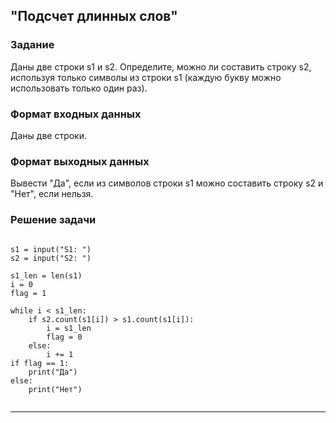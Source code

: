 ## "Подсчет длинных слов"

### Задание

Даны две строки s1 и s2. Определите, можно ли составить строку s2, используя только символы из строки s1 (каждую букву можно использовать только один раз).

### Формат входных данных

Даны две строки.

### Формат выходных данных

Вывести "Да", если из символов строки s1 можно составить строку s2 и "Нет", если нельзя.

### Решение задачи

```

s1 = input("S1: ")
s2 = input("S2: ")

s1_len = len(s1)
i = 0
flag = 1

while i < s1_len:
    if s2.count(s1[i]) > s1.count(s1[i]):
        i = s1_len
        flag = 0
    else:
        i += 1
if flag == 1:
    print("Да")
else:
    print("Нет")
    
```

---

